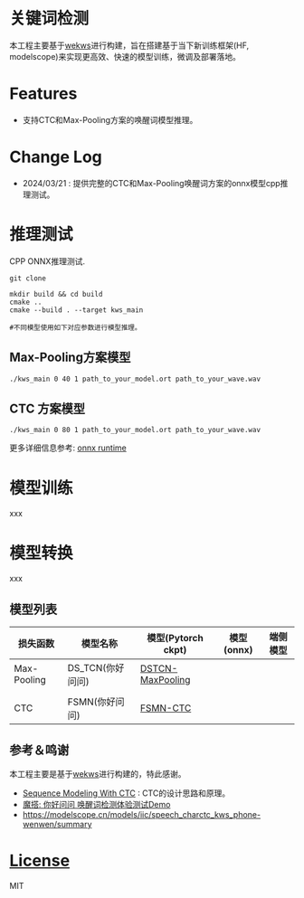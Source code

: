 # 关键词检测

本工程主要基于[wekws](https://github.com/wenet-e2e/wekws/tree/main)进行构建，旨在搭建基于当下新训练框架(HF, modelscope)来实现更高效、快速的模型训练，微调及部署落地。



# Features

- 支持CTC和Max-Pooling方案的唤醒词模型推理。



# Change Log

- 2024/03/21 : 提供完整的CTC和Max-Pooling唤醒词方案的onnx模型cpp推理测试。





# 推理测试

 CPP  ONNX推理测试.

```shell
git clone 

mkdir build && cd build 
cmake .. 
cmake --build . --target kws_main

#不同模型使用如下对应参数进行模型推理。
```



## Max-Pooling方案模型

```
./kws_main 0 40 1 path_to_your_model.ort path_to_your_wave.wav
```



## CTC 方案模型

```
./kws_main 0 80 1 path_to_your_model.ort path_to_your_wave.wav
```

更多详细信息参考: [onnx runtime](onnxruntime/README.md)





# 模型训练

xxx





# 模型转换

xxx





## 模型列表

| 损失函数    | 模型名称         | 模型(Pytorch ckpt)                                           | 模型(onnx) | 端侧模型 |
| ----------- | ---------------- | ------------------------------------------------------------ | ---------- | -------- |
| Max-Pooling | DS_TCN(你好问问) | [DSTCN-MaxPooling](https://modelscope.cn/models/thuduj12/kws_wenwen_dstcn/files) |            |          |
|             |                  |                                                              |            |          |
| CTC         | FSMN(你好问问)   | [FSMN-CTC](https://modelscope.cn/models/thuduj12/kws_wenwen_fsmn_ctc/files) |            |          |







## 参考＆鸣谢

  本工程主要是基于[wekws](https://github.com/wenet-e2e/wekws/tree/main)进行构建的，特此感谢。

- [Sequence Modeling With CTC](https://distill.pub/2017/ctc/)  : CTC的设计思路和原理。
- [魔搭: 你好问问 唤醒词检测体验测试Demo](https://modelscope.cn/studios/thuduj12/KWS_Nihao_Xiaojing/summary)
- https://modelscope.cn/models/iic/speech_charctc_kws_phone-wenwen/summary



# [License](https://github.com/chenyangMl/keyword-spot/blob/main/LICENSE)

MIT

